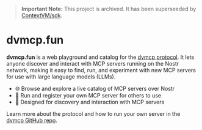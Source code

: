 > **Important Note:**  This project is archived. It has been superseeded by [ContextVM/sdk](https://github.com/contextvm/ts-sdk).

# dvmcp.fun

**dvmcp.fun** is a web playground and catalog for the [dvmcp protocol](https://github.com/gzuuus/dvmcp). It lets anyone discover and interact with MCP servers running on the Nostr network, making it easy to find, run, and experiment with new MCP servers for use with large language models (LLMs).

- 🌐 Browse and explore a live catalog of MCP servers over Nostr
- 🚀 Run and register your own MCP server for others to use
- 🤖 Designed for discovery and interaction with MCP servers

Learn more about the protocol and how to run your own server in the [dvmcp GitHub repo](https://github.com/gzuuus/dvmcp).

